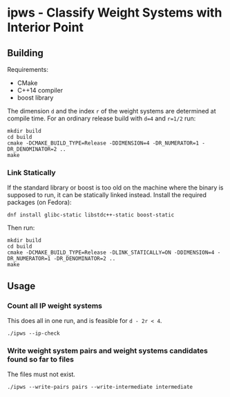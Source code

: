 ipws - Classify Weight Systems with Interior Point
==================================================

Building
--------

Requirements:

- CMake
- C++14 compiler
- boost library

The dimension `d` and the index `r` of the weight systems are determined at compile time.
For an ordinary release build with `d=4` and `r=1/2` run:

```
mkdir build
cd build
cmake -DCMAKE_BUILD_TYPE=Release -DDIMENSION=4 -DR_NUMERATOR=1 -DR_DENOMINATOR=2 ..
make
```

### Link Statically

If the standard library or boost is too old on the machine where the binary is supposed to run, it can be statically linked instead.
Install the required packages (on Fedora):

```
dnf install glibc-static libstdc++-static boost-static
```

Then run:

```
mkdir build
cd build
cmake -DCMAKE_BUILD_TYPE=Release -DLINK_STATICALLY=ON -DDIMENSION=4 -DR_NUMERATOR=1 -DR_DENOMINATOR=2 ..
make
```

Usage
-----

### Count all IP weight systems

This does all in one run, and is feasible for `d - 2r < 4`.

```
./ipws --ip-check
```

### Write weight system pairs and weight systems candidates found so far to files

The files must not exist.

```
./ipws --write-pairs pairs --write-intermediate intermediate
```
